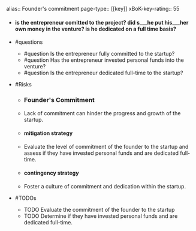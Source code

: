 alias:: Founder's commitment
page-type:: [[key]]
xBoK-key-rating:: 55
- #### is the entrepreneur comitted to the project? did s___he put his___her own money in the venture? is he dedicated on a full time basis?
- #questions
  - #question Is the entrepreneur fully committed to the startup?
  - #question Has the entrepreneur invested personal funds into the venture?
  - #question Is the entrepreneur dedicated full-time to the startup?
- #Risks

  - ### Founder's Commitment
  - Lack of commitment can hinder the progress and growth of the startup.
  - #### mitigation strategy
  - Evaluate the level of commitment of the founder to the startup and assess if they have invested personal funds and are dedicated full-time.
  - #### contingency strategy
  - Foster a culture of commitment and dedication within the startup.
- #TODOs
  - TODO Evaluate the commitment of the founder to the startup
  - TODO  Determine if they have invested personal funds and are dedicated full-time.


